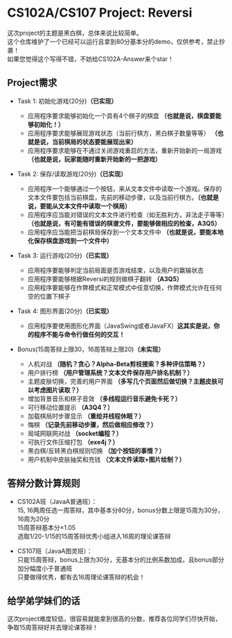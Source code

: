 # CS102A/CS107 Project: Reversi

这次project的主题是黑白棋，总体来说比较简单。       
这个仓库维护了一个已经可以运行且拿到80分基本分的demo，仅供参考，禁止抄袭！     
如果您觉得这个写得不错，不妨给CS102A-Answer来个star！

## Project需求
- Task 1: 初始化游戏(20分)**（已实现）**
    - 应用程序要求能够初始化一个具有4个棋子的棋盘 **（也就是说，棋盘要能够初始化！）**
    - 应用程序要求能够展现游戏状态（当前行棋方，黑白棋子数量等等） **（也就是说，当前棋局的状态要能展现出来）**
    - 应用程序要求能够在不通过关闭游戏重启的方法，重新开始新的一局游戏 **（也就是说，玩家能随时重新开始新的一把游戏）**

- Task 2: 保存/读取游戏(20分)**（已实现）**
    - 应用程序一个能够通过一个按钮，来从文本文件中读取一个游戏。保存的文本文件要包括当前棋盘，先前的移动步骤，以及当前行棋方。**（也就是说，要能从文本文件中读取一个棋局）**
    - 应用程序应当能对错误的文本文件进行检查（如无胜利方，非法走子等等）**（也就是说，有可能有错误的棋谱文件，要能够做相应的检查，A3Q5）**
    - 应用程序应当能把当前棋局保存到一个文本文件中 **（也就是说，要能本地化保存棋盘游戏到一个文件中）**

- Task 3: 运行游戏(20分)**（已实现）**
    - 应用程序要能够判定当前局面是否游戏结束，以及用户的赢输状态
    - 应用程序要能够根据Reversi的规则做棋子翻转 **（A3Q5）**
    - 应用程序要能够在作弊模式和正常模式中任意切换，作弊模式允许在任何空的位置下棋子

- Task 4: 图形界面(20分)**（已实现）**
    - 应用程序要使用图形化界面（JavaSwing或者JavaFX）**这其实是说，你的程序不能与命令行做任何的交互！**

- Bonus(15周答辩上限30，16周答辩上限20)**（未实现）**
    - 人机对战 **（随机？贪心？Alpha-Beta剪枝搜索？多种评估策略？）**
    - 用户排行榜 **（用户管理系统？文本文件保存用户排名机制？）**
    - 主题皮肤切换，完善的用户界面 **（多写几个页面然后做切换？主题皮肤可以考虑图片读取？）**
    - 增加背景音乐和棋子音效 **（多线程运行音乐避免卡死？）**
    - 可行移动位置提示 **（A3Q4？）**
    - 加载棋局时步骤显示 **（重绘并线程休眠？）**
    - 悔棋 **（记录先前移动步骤，然后做相应修改？）**
    - 局域网联网对战 **（socket编程？）**
    - 可执行文件压缩打包 **（exe4j？）**       
    - 黑白棋/反转黑白棋规则切换 **（加个按钮的事情？）**
    - 用户机制中皮肤抽奖和充钱 **（文本文件读取+图片绘制？）**

## 答辩分数计算规则
- CS102A班（JavaA普通班）：      
15, 16两周任选一周答辩，其中基本分80分，bonus分数上限是15周为30分，16周为20分        
15周答辩基本分×1.05         
选取1/20-1/15的15周答辩优秀小组进入16周的理论课答辩         

- CS107班（JavaA图灵班）：          
只能15周答辩，bonus上限为30分，无基本分的比例系数加成，且bonus部分加分幅度小于普通班         
只要做得优秀，都有去16周理论课答辩的机会！

## 给学弟学妹们的话
这次project难度较低，很容易就能拿到很高的分数，推荐各位同学们尽快开始，争取15周答辩好并去理论课答辩！
